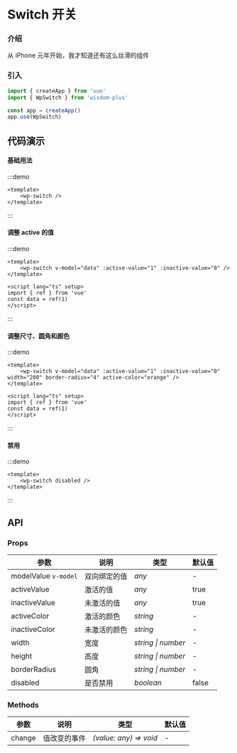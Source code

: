 # Switch 开关

### 介绍
从 iPhone 元年开始，我才知道还有这么丝滑的组件

### 引入

```js
import { createApp } from 'vue'
import { WpSwitch } from 'wisdom-plus'

const app = createApp()
app.use(WpSwitch)
```

## 代码演示

#### 基础用法

:::demo
```vue
<template>
    <wp-switch />
</template>
```
:::

#### 调整 active 的值

:::demo
```vue
<template>
    <wp-switch v-model="data" :active-value="1" :inactive-value="0" />
</template>

<script lang="ts" setup>
import { ref } from 'vue'
const data = ref(1)
</script>
```
:::

#### 调整尺寸、圆角和颜色

:::demo
```vue
<template>
    <wp-switch v-model="data" :active-value="1" :inactive-value="0" width="200" border-radius="4" active-color="orange" />
</template>

<script lang="ts" setup>
import { ref } from 'vue'
const data = ref(1)
</script>
```
:::

#### 禁用

:::demo
```vue
<template>
    <wp-switch disabled />
</template>
```
:::

## API

### Props

| 参数      | 说明           | 类型                                                                | 默认值 |
| --------- | -------------- | ------------------------------------------------------------------- | ------ |
| modelValue `v-model`      | 双向绑定的值       | _any_          | -     |
| activeValue     | 激活的值   | _any_           | true      |
| inactiveValue   | 未激活的值 | _any_ | true      |
| activeColor  | 激活的颜色       | _string_                                                           | -  |
| inactiveColor  | 未激活的颜色       | _string_                                                           | -   |
| width | 宽度 | _string \| number_ | - |
| height | 高度 | _string \| number_ | - |
| borderRadius | 圆角 | _string \| number_ | - |
| disabled | 是否禁用 | _boolean_ | false |

### Methods

| 参数      | 说明           | 类型                                                                | 默认值 |
| --------- | -------------- | ------------------------------------------------------------------- | ------ |
| change | 值改变的事件 | _(value: any) => void_ | - |

